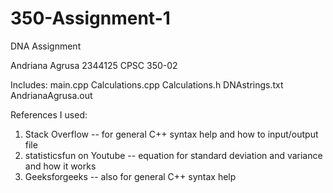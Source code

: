 # 350-Assignment-1
DNA Assignment

Andriana Agrusa
2344125
CPSC 350-02

Includes:
main.cpp
Calculations.cpp
Calculations.h
DNAstrings.txt
AndrianaAgrusa.out

References I used:
1. Stack Overflow -- for general C++ syntax help and how to input/output file
2. statisticsfun on Youtube -- equation for standard deviation and variance and how it works
3. Geeksforgeeks -- also for general C++ syntax help
